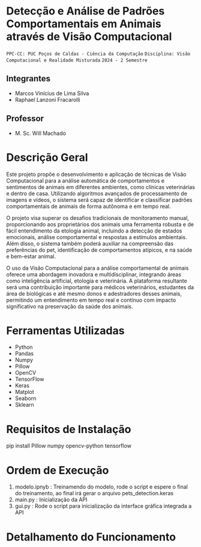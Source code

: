 # Detecção e Análise de Padrões Comportamentais em Animais através de Visão Computacional

`PPC-CC: PUC Poços de Caldas - Ciência da Computação`
`Disciplina: Visão Computacional e Realidade Misturada`
`2024 - 2 Semestre `

## Integrantes

- Marcos Vinícius de Lima Silva
- Raphael Lanzoni Fracarolli

## Professor

- M. Sc. Will Machado

# Descrição Geral

Este projeto propõe o desenvolvimento e aplicação de técnicas de Visão Computacional para a análise automática de comportamentos e sentimentos de animais em diferentes ambientes, como clínicas veterinárias e dentro de casa. Utilizando algoritmos avançados de processamento de imagens e vídeos, o sistema será capaz de identificar e classificar padrões comportamentais de animais de forma autônoma e em tempo real. 

O projeto visa superar os desafios tradicionais de monitoramento manual, proporcionando aos proprietários dos animais uma ferramenta robusta e de fácil entendimento da etologia animal, incluindo a detecção de estados emocionais, análise comportamental e respostas a estímulos ambientais. Além disso, o sistema também poderá auxiliar na compreensão das preferências do pet, identificação de comportamentos atípicos, e na saúde e bem-estar animal. 

O uso da Visão Computacional para a análise comportamental de animais oferece uma abordagem inovadora e multidisciplinar, integrando áreas como inteligência artificial, etologia e veterinária. A plataforma resultante será uma contribuição importante para médicos veterinários, estudantes da área de biológicas e até mesmo donos e adestradores desses animais, permitindo um entendimento em tempo real e contínuo com impacto significativo na preservação da saúde dos animais. 

# Ferramentas Utilizadas

- Python
- Pandas
- Numpy
- Pillow
- OpenCV
- TensorFlow
- Keras
- Matplot
- Seaborn
- Sklearn

# Requisitos de Instalação

pip install Pillow numpy opencv-python tensorflow

# Ordem de Execução

1. modelo.ipnyb : Treinamendo do modelo, rode o script e espere o final do treinamento, ao final irá gerar o arquivo pets_detection.keras
2. main.py : Inicialização da API 
3. gui.py : Rode o script para inicialização da interface gráfica integrada a API

# Detalhamento do Funcionamento






